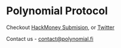 # Polynomial Protocol

Checkout [HackMoney Submision](https://showcase.ethglobal.co/hackmoney2021/polynomial-protocol), or [Twitter](https://twitter.com/PolynomialFi)

Contact us - contact@polynomial.fi
